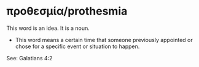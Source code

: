 # προθεσμία/prothesmia
This word is an idea. It is a noun.

* This word means a certain time that someone previously appointed or chose for a specific event or situation to happen.

See: Galatians 4:2
